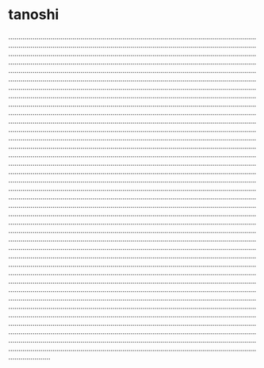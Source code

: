 # tanoshi
.............................................................................................................................................................................................................................................................................................................................................................................................................................................................................................................................................................................................................................................................................................................................................................................................................................................................................................................................................................................................................................................................................................................................................................................................................................................................................................................................................................................................................................................................................................................................................................................................................................................................................................................................................................................................................................................................................................................................................................................................................................................................................................................................................................................................................................................................................................................................................................................................................................................................................................................................................................................................................................................................................................................................................................................................................................................................................................................................................................................................................................................................................................................................................................................................................................................................................................................................................................................................................................................................................................................................................................................................................................................................................................................................................................................................................................................................................................................................................................................................................................................................................................................................................................................................................................................................................................................................................................................................................................................................................................................................................................................................................................................................................................................................................................................................................................................................................................................................